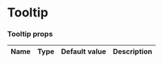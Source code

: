 # Tooltip

<!-- STORY -->

### Tooltip props

| Name | Type                     | Default value | Description                                            |
| ---- | ------------------------ | ------------- | ------------------------------------------------------ |

